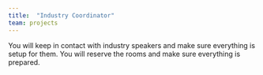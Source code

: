 ```yaml
---
title:  "Industry Coordinator"
team: projects
---
```

You will keep in contact with industry speakers and make sure everything is setup for them. You will reserve the rooms and make sure everything is prepared.
